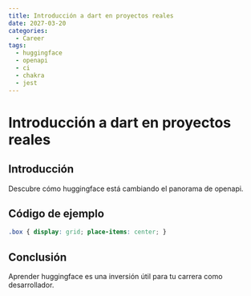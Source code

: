 ```yaml
---
title: Introducción a dart en proyectos reales
date: 2027-03-20
categories:
  - Career
tags:
  - huggingface
  - openapi
  - ci
  - chakra
  - jest
---
```


# Introducción a dart en proyectos reales

## Introducción

Descubre cómo huggingface está cambiando el panorama de openapi.

## Código de ejemplo

```css
.box { display: grid; place-items: center; }
```

## Conclusión

Aprender huggingface es una inversión útil para tu carrera como desarrollador.